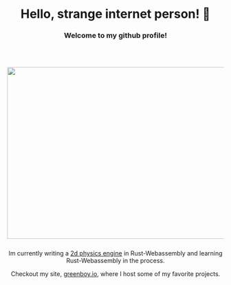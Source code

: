 <h1 align=center> Hello, strange internet person! 👋</h1>
<h3 align=center> Welcome to my github profile!</h3>
<br/><br/>
<p align="center">
  <img width="800" height="400" src="https://media.giphy.com/media/10bxTLrpJNS0PC/giphy.gif">
</p>


<div align="center" style="margin-top: 25px">
    <p>
        Im currently writing a <a href="https://github.com/rgreen32/Move">2d physics engine</a> in Rust-Webassembly and learning Rust-Webassembly in the process.
    </p>
</div>
<div align="center">
    <p>
        Checkout my site, <a href="https://greenboy.io">greenboy.io</a>, where I host some of my favorite projects.
    </p>
</div>

